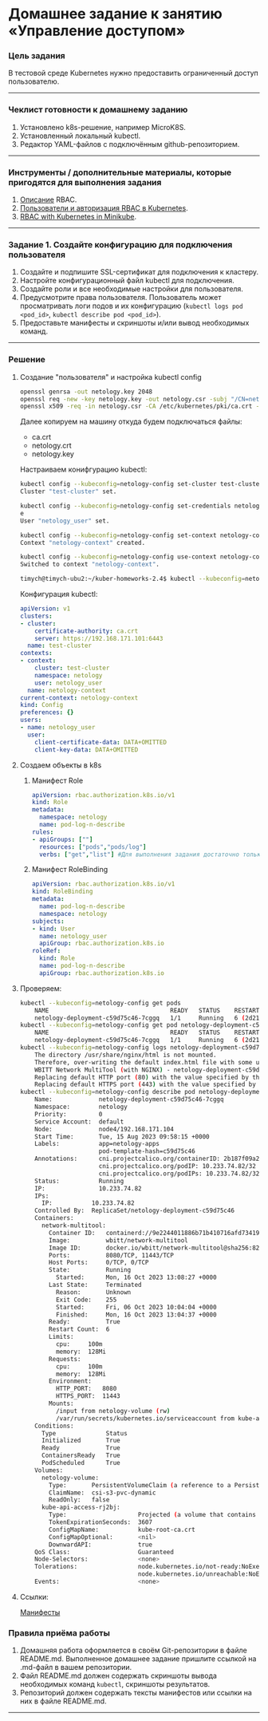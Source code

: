 # Домашнее задание к занятию «Управление доступом»

### Цель задания

В тестовой среде Kubernetes нужно предоставить ограниченный доступ пользователю.

------

### Чеклист готовности к домашнему заданию

1. Установлено k8s-решение, например MicroK8S.
2. Установленный локальный kubectl.
3. Редактор YAML-файлов с подключённым github-репозиторием.

------

### Инструменты / дополнительные материалы, которые пригодятся для выполнения задания

1. [Описание](https://kubernetes.io/docs/reference/access-authn-authz/rbac/) RBAC.
2. [Пользователи и авторизация RBAC в Kubernetes](https://habr.com/ru/company/flant/blog/470503/).
3. [RBAC with Kubernetes in Minikube](https://medium.com/@HoussemDellai/rbac-with-kubernetes-in-minikube-4deed658ea7b).

------

### Задание 1. Создайте конфигурацию для подключения пользователя

1. Создайте и подпишите SSL-сертификат для подключения к кластеру.
2. Настройте конфигурационный файл kubectl для подключения.
3. Создайте роли и все необходимые настройки для пользователя.
4. Предусмотрите права пользователя. Пользователь может просматривать логи подов и их конфигурацию (`kubectl logs pod <pod_id>`, `kubectl describe pod <pod_id>`).
5. Предоставьте манифесты и скриншоты и/или вывод необходимых команд.

------

### Решение


1. Создание "пользователя" и настройка kubectl config

    ```bash
    openssl genrsa -out netology.key 2048
    openssl req -new -key netology.key -out netology.csr -subj "/CN=netology_user/O=netology"
    openssl x509 -req -in netology.csr -CA /etc/kubernetes/pki/ca.crt -CAkey /etc/kubernetes/pki/ca.key -CAcreateserial -out netology.crt -days 365
    ```
    Далее копируем на машину откуда будем подключаться файлы:
   - ca.crt
   - netology.crt
   - netology.key

    Настраиваем конифгурацию kubectl:


    ```bash
    kubectl config --kubeconfig=netology-config set-cluster test-cluster --server=https://192.168.171.101:6443 --certificate-authority=ca.crt
    Cluster "test-cluster" set.

    kubectl config --kubeconfig=netology-config set-credentials netology_user --client-key=netology.key --client-certificate=netology.crt --embed-certs=tru
    e
    User "netology_user" set.

    kubectl config --kubeconfig=netology-config set-context netology-context --cluster=test-cluster --namespace=netology --user=netology_user
    Context "netology-context" created.

    kubectl config --kubeconfig=netology-config use-context netology-context
    Switched to context "netology-context".

    timych@timych-ubu2:~/kuber-homeworks-2.4$ kubectl --kubeconfig=netology-config config view
    ```
    Конфигурация kubectl:
    ```yml
    apiVersion: v1
    clusters:
    - cluster:
        certificate-authority: ca.crt
        server: https://192.168.171.101:6443
      name: test-cluster
    contexts:
    - context:
        cluster: test-cluster
        namespace: netology
        user: netology_user
      name: netology-context
    current-context: netology-context
    kind: Config
    preferences: {}
    users:
    - name: netology_user
      user:
        client-certificate-data: DATA+OMITTED
        client-key-data: DATA+OMITTED
    ```
1. Создаем объекты в k8s
   1. Манифест Role
       ```yml
       apiVersion: rbac.authorization.k8s.io/v1
       kind: Role
       metadata:
         namespace: netology
         name: pod-log-n-describe
       rules:
       - apiGroups: [""]
         resources: ["pods","pods/log"]
         verbs: ["get","list"] #Для выполнения задания достаточно только get, добавил list для возможности получения списка подов```
   2. Манифест RoleBinding
       ```yml
       apiVersion: rbac.authorization.k8s.io/v1
       kind: RoleBinding
       metadata:
         name: pod-log-n-describe
         namespace: netology
       subjects:
       - kind: User
         name: netology_user
         apiGroup: rbac.authorization.k8s.io
       roleRef:
         kind: Role
         name: pod-log-n-describe
         apiGroup: rbac.authorization.k8s.io
       ```
       </details>

1. Проверяем:
    ```bash
    kubectl --kubeconfig=netology-config get pods
        NAME                                  READY   STATUS    RESTARTS        AGE
        netology-deployment-c59d75c46-7cggq   1/1     Running   6 (2d21h ago)   65d
    kubectl --kubeconfig=netology-config get pod netology-deployment-c59d75c46-7cggq
        NAME                                  READY   STATUS    RESTARTS        AGE
        netology-deployment-c59d75c46-7cggq   1/1     Running   6 (2d21h ago)   65d
    kubectl --kubeconfig=netology-config logs netology-deployment-c59d75c46-7cggq
        The directory /usr/share/nginx/html is not mounted.
        Therefore, over-writing the default index.html file with some useful information:
        WBITT Network MultiTool (with NGINX) - netology-deployment-c59d75c46-7cggq - 10.233.74.82 - HTTP: 8080 , HTTPS: 11443 . (Formerly praqma/network-multitool)
        Replacing default HTTP port (80) with the value specified by the user - (HTTP_PORT: 8080).
        Replacing default HTTPS port (443) with the value specified by the user - (HTTPS_PORT: 11443).
    kubectl --kubeconfig=netology-config describe pod netology-deployment-c59d75c46-7cggq
        Name:             netology-deployment-c59d75c46-7cggq
        Namespace:        netology
        Priority:         0
        Service Account:  default
        Node:             node4/192.168.171.104
        Start Time:       Tue, 15 Aug 2023 09:58:15 +0000
        Labels:           app=netology-apps
                          pod-template-hash=c59d75c46
        Annotations:      cni.projectcalico.org/containerID: 2b187f09a234761b9515aea51a92a0e215d43054e82fa53f7097f035d273f211
                          cni.projectcalico.org/podIP: 10.233.74.82/32
                          cni.projectcalico.org/podIPs: 10.233.74.82/32
        Status:           Running
        IP:               10.233.74.82
        IPs:
          IP:           10.233.74.82
        Controlled By:  ReplicaSet/netology-deployment-c59d75c46
        Containers:
          network-multitool:
            Container ID:   containerd://9e2244011886b71b410716afd7341949d404923707d3336b48b2d79e31cb0722
            Image:          wbitt/network-multitool
            Image ID:       docker.io/wbitt/network-multitool@sha256:82a5ea955024390d6b438ce22ccc75c98b481bf00e57c13e9a9cc1458eb92652
            Ports:          8080/TCP, 11443/TCP
            Host Ports:     0/TCP, 0/TCP
            State:          Running
              Started:      Mon, 16 Oct 2023 13:08:27 +0000
            Last State:     Terminated
              Reason:       Unknown
              Exit Code:    255
              Started:      Fri, 06 Oct 2023 10:04:04 +0000
              Finished:     Mon, 16 Oct 2023 13:04:37 +0000
            Ready:          True
            Restart Count:  6
            Limits:
              cpu:     100m
              memory:  128Mi
            Requests:
              cpu:     100m
              memory:  128Mi
            Environment:
              HTTP_PORT:   8080
              HTTPS_PORT:  11443
            Mounts:
              /input from netology-volume (rw)
              /var/run/secrets/kubernetes.io/serviceaccount from kube-api-access-rj2bj (ro)
        Conditions:
          Type              Status
          Initialized       True
          Ready             True
          ContainersReady   True
          PodScheduled      True
        Volumes:
          netology-volume:
            Type:       PersistentVolumeClaim (a reference to a PersistentVolumeClaim in the same namespace)
            ClaimName:  csi-s3-pvc-dynamic
            ReadOnly:   false
          kube-api-access-rj2bj:
            Type:                    Projected (a volume that contains injected data from multiple sources)
            TokenExpirationSeconds:  3607
            ConfigMapName:           kube-root-ca.crt
            ConfigMapOptional:       <nil>
            DownwardAPI:             true
        QoS Class:                   Guaranteed
        Node-Selectors:              <none>
        Tolerations:                 node.kubernetes.io/not-ready:NoExecute op=Exists for 300s
                                     node.kubernetes.io/unreachable:NoExecute op=Exists for 300s
        Events:                      <none>


    ```

1. Ссылки:

    [Манифесты](https://github.com/Timych84/devops-netology/blob/main/kuber-homeworks-2.4/manifest/)





### Правила приёма работы

1. Домашняя работа оформляется в своём Git-репозитории в файле README.md. Выполненное домашнее задание пришлите ссылкой на .md-файл в вашем репозитории.
2. Файл README.md должен содержать скриншоты вывода необходимых команд `kubectl`, скриншоты результатов.
3. Репозиторий должен содержать тексты манифестов или ссылки на них в файле README.md.

------
